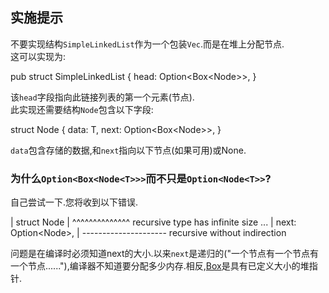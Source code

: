 ## 实施提示

不要实现结构`SimpleLinkedList`作为一个包装`Vec`.而是在堆上分配节点.\
这可以实现为:


pub struct SimpleLinkedList<T> {
    head: Option<Box<Node<T>>>,
}


该`head`字段指向此链接列表的第一个元素(节点).\
此实现还需要结构`Node`包含以下字段:


struct Node<T> {
    data: T,
    next: Option<Box<Node<T>>>,
}


`data`包含存储的数据,和`next`指向以下节点(如果可用)或None.

### 为什么`Option<Box<Node<T>>>`而不只是`Option<Node<T>>`?

自己尝试一下.您将收到以下错误.


| struct Node<T>
| ^^^^^^^^^^^^^^ recursive type has infinite size
...
|     next: Option<Node<T>>,
|     --------------------- recursive without indirection


问题是在编译时必须知道next的大小.以来`next`是递归的("一个节点有一个节点有一个节点......"),编译器不知道要分配多少内存.相反,[Box](https://doc.rust-lang.org/std/boxed/)是具有已定义大小的堆指针.
